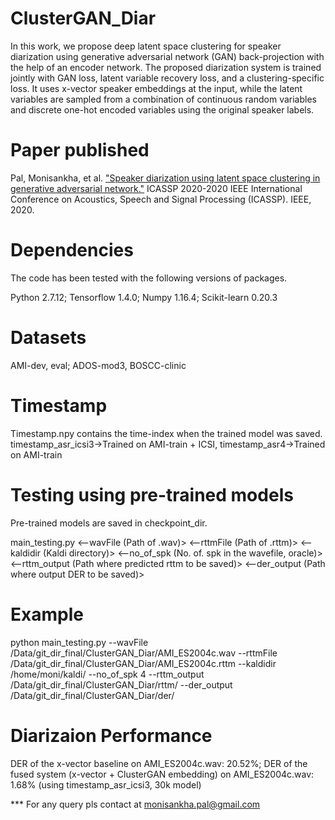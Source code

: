 # ClusterGAN_Diar
In this work, we propose deep latent space clustering for speaker diarization using generative adversarial network (GAN) back-projection with the help of an encoder network. The proposed diarization system is trained jointly with GAN loss, latent variable recovery loss, and a clustering-specific loss. It uses x-vector speaker embeddings at the input, while the latent variables are sampled from a combination of continuous random variables and discrete one-hot encoded variables using the original speaker labels. 

# Paper published
Pal, Monisankha, et al. ["Speaker diarization using latent space clustering in generative adversarial network."](https://ieeexplore.ieee.org/stamp/stamp.jsp?tp=&arnumber=9053952) ICASSP 2020-2020 IEEE International Conference on Acoustics, Speech and Signal Processing (ICASSP). IEEE, 2020.

# Dependencies
The code has been tested with the following versions of packages.

Python 2.7.12; Tensorflow 1.4.0; Numpy 1.16.4; Scikit-learn 0.20.3

# Datasets
AMI-dev, eval; ADOS-mod3, BOSCC-clinic

# Timestamp
Timestamp.npy contains the time-index when the trained model was saved.
timestamp_asr_icsi3->Trained on AMI-train + ICSI, timestamp_asr4->Trained on AMI-train

# Testing using pre-trained models
Pre-trained models are saved in checkpoint_dir.

main_testing.py  <--wavFile (Path of .wav)>  <--rttmFile (Path of .rttm)>  <--kaldidir (Kaldi directory)>  <--no_of_spk (No. of. spk in the wavefile, oracle)>  <--rttm_output (Path where predicted rttm to be saved)>  <--der_output (Path where output DER to be saved)>

# Example
python main_testing.py --wavFile /Data/git_dir_final/ClusterGAN_Diar/AMI_ES2004c.wav --rttmFile /Data/git_dir_final/ClusterGAN_Diar/AMI_ES2004c.rttm --kaldidir /home/moni/kaldi/ --no_of_spk 4 --rttm_output /Data/git_dir_final/ClusterGAN_Diar/rttm/ --der_output /Data/git_dir_final/ClusterGAN_Diar/der/

# Diarizaion Performance
DER of the x-vector baseline on AMI_ES2004c.wav: 20.52%; 
DER of the fused system (x-vector + ClusterGAN embedding) on AMI_ES2004c.wav: 1.68% (using timestamp_asr_icsi3, 30k model)

*** For any query pls contact at monisankha.pal@gmail.com

